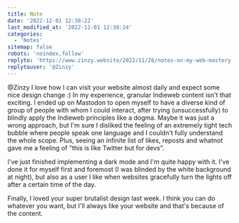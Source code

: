 ```yaml
---
title: Note
date: '2022-12-01 12:38:22'
last_modified_at: '2022-12-01 12:38:24'
categories: 
  - 'Notes'
sitemap: false
robots: 'noindex,follow'
replyto: 'https://www.zinzy.website/2022/11/26/notes-on-my-web-mastery'
replytouser: '@Zinzy'
---
```

@Zinzy I love how I can visit your website almost daily and expect some nice design change :) In my experience, granular Indieweb content isn't that exciting. I ended up on Mastodon to open myself to have a diverse kind of group of people with whom I could interact, after trying (unsuccessfully) to blindly apply the Indieweb principles like a dogma. Maybe it was just a wrong approach, but I'm sure I disliked the feeling of an extremely tight tech bubble where people speak one language and I couldn't fully understand the whole scope. Plus, seeing an infinite list of likes, reposts and whatnot gave me a feeling of "this is like Twitter but for devs".

I've just finished implementing a dark mode and I'm quite happy with it. I've done it for myself first and foremost (I was blinded by the white background at night), but also as a user I like when websites gracefully turn the lights off after a certain time of the day.

Finally, I loved your super brutalist design last week. I think you can do whatever you want, but I'll always like your website and that's because of the content.